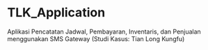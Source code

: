 # TLK_Application
Aplikasi Pencatatan Jadwal, Pembayaran, Inventaris, dan Penjualan menggunakan SMS Gateway (Studi Kasus: Tian Long Kungfu)
